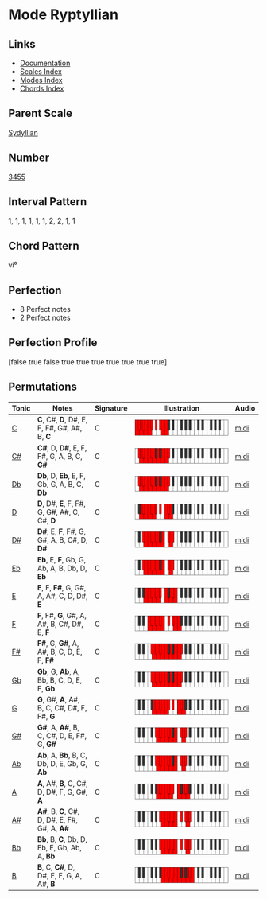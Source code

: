 # Mode Ryptyllian

## Links

- [Documentation](README.md)
- [Scales Index](Scales.md)
- [Modes Index](Modes.md)
- [Chords Index](Chords.md)

## Parent Scale

[Sydyllian](ScaleSydyllian.md)

## Number

[3455](https://ianring.com/musictheory/scales/3455)

## Interval Pattern

1, 1, 1, 1, 1, 1, 2, 2, 1, 1

## Chord Pattern

vi⁰

## Perfection

- 8 Perfect notes
- 2 Perfect notes

## Perfection Profile

[false true false true true true true true true true]

## Permutations

| Tonic | Notes | Signature | Illustration | Audio |
|-------|-------|-----------|--------------|-------|
| [C](ModeCNaturalRyptyllian.md) | **C**, C#, **D**, D#, E, F, F#, G#, A#, B, **C** | C | ![CNaturalRyptyllian](ModeCNaturalRyptyllian.png) | [midi](https://github.com/edipermadi/music/blob/main/docs/ModeCNaturalRyptyllian.mid?raw=true) |
| [C#](ModeCSharpRyptyllian.md) | **C#**, D, **D#**, E, F, F#, G, A, B, C, **C#** | C | ![CSharpRyptyllian](ModeCSharpRyptyllian.png) | [midi](https://github.com/edipermadi/music/blob/main/docs/ModeCSharpRyptyllian.mid?raw=true) |
| [Db](ModeDFlatRyptyllian.md) | **Db**, D, **Eb**, E, F, Gb, G, A, B, C, **Db** | C | ![DFlatRyptyllian](ModeDFlatRyptyllian.png) | [midi](https://github.com/edipermadi/music/blob/main/docs/ModeDFlatRyptyllian.mid?raw=true) |
| [D](ModeDNaturalRyptyllian.md) | **D**, D#, **E**, F, F#, G, G#, A#, C, C#, **D** | C | ![DNaturalRyptyllian](ModeDNaturalRyptyllian.png) | [midi](https://github.com/edipermadi/music/blob/main/docs/ModeDNaturalRyptyllian.mid?raw=true) |
| [D#](ModeDSharpRyptyllian.md) | **D#**, E, **F**, F#, G, G#, A, B, C#, D, **D#** | C | ![DSharpRyptyllian](ModeDSharpRyptyllian.png) | [midi](https://github.com/edipermadi/music/blob/main/docs/ModeDSharpRyptyllian.mid?raw=true) |
| [Eb](ModeEFlatRyptyllian.md) | **Eb**, E, **F**, Gb, G, Ab, A, B, Db, D, **Eb** | C | ![EFlatRyptyllian](ModeEFlatRyptyllian.png) | [midi](https://github.com/edipermadi/music/blob/main/docs/ModeEFlatRyptyllian.mid?raw=true) |
| [E](ModeENaturalRyptyllian.md) | **E**, F, **F#**, G, G#, A, A#, C, D, D#, **E** | C | ![ENaturalRyptyllian](ModeENaturalRyptyllian.png) | [midi](https://github.com/edipermadi/music/blob/main/docs/ModeENaturalRyptyllian.mid?raw=true) |
| [F](ModeFNaturalRyptyllian.md) | **F**, F#, **G**, G#, A, A#, B, C#, D#, E, **F** | C | ![FNaturalRyptyllian](ModeFNaturalRyptyllian.png) | [midi](https://github.com/edipermadi/music/blob/main/docs/ModeFNaturalRyptyllian.mid?raw=true) |
| [F#](ModeFSharpRyptyllian.md) | **F#**, G, **G#**, A, A#, B, C, D, E, F, **F#** | C | ![FSharpRyptyllian](ModeFSharpRyptyllian.png) | [midi](https://github.com/edipermadi/music/blob/main/docs/ModeFSharpRyptyllian.mid?raw=true) |
| [Gb](ModeGFlatRyptyllian.md) | **Gb**, G, **Ab**, A, Bb, B, C, D, E, F, **Gb** | C | ![GFlatRyptyllian](ModeGFlatRyptyllian.png) | [midi](https://github.com/edipermadi/music/blob/main/docs/ModeGFlatRyptyllian.mid?raw=true) |
| [G](ModeGNaturalRyptyllian.md) | **G**, G#, **A**, A#, B, C, C#, D#, F, F#, **G** | C | ![GNaturalRyptyllian](ModeGNaturalRyptyllian.png) | [midi](https://github.com/edipermadi/music/blob/main/docs/ModeGNaturalRyptyllian.mid?raw=true) |
| [G#](ModeGSharpRyptyllian.md) | **G#**, A, **A#**, B, C, C#, D, E, F#, G, **G#** | C | ![GSharpRyptyllian](ModeGSharpRyptyllian.png) | [midi](https://github.com/edipermadi/music/blob/main/docs/ModeGSharpRyptyllian.mid?raw=true) |
| [Ab](ModeAFlatRyptyllian.md) | **Ab**, A, **Bb**, B, C, Db, D, E, Gb, G, **Ab** | C | ![AFlatRyptyllian](ModeAFlatRyptyllian.png) | [midi](https://github.com/edipermadi/music/blob/main/docs/ModeAFlatRyptyllian.mid?raw=true) |
| [A](ModeANaturalRyptyllian.md) | **A**, A#, **B**, C, C#, D, D#, F, G, G#, **A** | C | ![ANaturalRyptyllian](ModeANaturalRyptyllian.png) | [midi](https://github.com/edipermadi/music/blob/main/docs/ModeANaturalRyptyllian.mid?raw=true) |
| [A#](ModeASharpRyptyllian.md) | **A#**, B, **C**, C#, D, D#, E, F#, G#, A, **A#** | C | ![ASharpRyptyllian](ModeASharpRyptyllian.png) | [midi](https://github.com/edipermadi/music/blob/main/docs/ModeASharpRyptyllian.mid?raw=true) |
| [Bb](ModeBFlatRyptyllian.md) | **Bb**, B, **C**, Db, D, Eb, E, Gb, Ab, A, **Bb** | C | ![BFlatRyptyllian](ModeBFlatRyptyllian.png) | [midi](https://github.com/edipermadi/music/blob/main/docs/ModeBFlatRyptyllian.mid?raw=true) |
| [B](ModeBNaturalRyptyllian.md) | **B**, C, **C#**, D, D#, E, F, G, A, A#, **B** | C | ![BNaturalRyptyllian](ModeBNaturalRyptyllian.png) | [midi](https://github.com/edipermadi/music/blob/main/docs/ModeBNaturalRyptyllian.mid?raw=true) |
